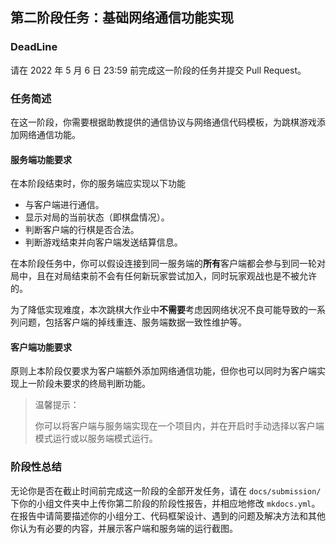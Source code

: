 ## 第二阶段任务：基础网络通信功能实现

### DeadLine

请在 2022 年 5 月 6 日 23:59 前完成这一阶段的任务并提交 Pull Request。

### 任务简述

在这一阶段，你需要根据助教提供的通信协议与网络通信代码模板，为跳棋游戏添加网络通信功能。

#### 服务端功能要求

在本阶段结束时，你的服务端应实现以下功能

+ 与客户端进行通信。
+ 显示对局的当前状态（即棋盘情况）。
+ 判断客户端的行棋是否合法。
+ 判断游戏结束并向客户端发送结算信息。

在本阶段任务中，你可以假设连接到同一服务端的**所有**客户端都会参与到同一轮对局中，且在对局结束前不会有任何新玩家尝试加入，同时玩家观战也是不被允许的。

为了降低实现难度，本次跳棋大作业中**不需要**考虑因网络状况不良可能导致的一系列问题，包括客户端的掉线重连、服务端数据一致性维护等。

#### 客户端功能要求

原则上本阶段仅要求为客户端额外添加网络通信功能，但你也可以同时为客户端实现上一阶段未要求的终局判断功能。

> 温馨提示：
> 
> 你可以将客户端与服务端实现在一个项目内，并在开启时手动选择以客户端模式运行或以服务端模式运行。
> 

### 阶段性总结

无论你是否在截止时间前完成这一阶段的全部开发任务，请在 `docs/submission/` 下你的小组文件夹中上传你第二阶段的阶段性报告，并相应地修改 `mkdocs.yml`。在报告中请简要描述你的小组分工、代码框架设计、遇到的问题及解决方法和其他你认为有必要的内容，并展示客户端和服务端的运行截图。
